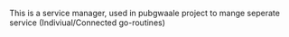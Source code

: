 This is a service manager, used in pubgwaale project to mange seperate service (Indiviual/Connected go-routines)
